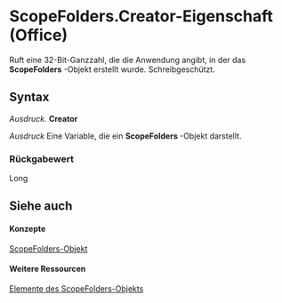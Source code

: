 
# ScopeFolders.Creator-Eigenschaft (Office)

Ruft eine 32-Bit-Ganzzahl, die die Anwendung angibt, in der das  **ScopeFolders** -Objekt erstellt wurde. Schreibgeschützt.


## Syntax

 _Ausdruck_. **Creator**

 _Ausdruck_ Eine Variable, die ein **ScopeFolders** -Objekt darstellt.


### Rückgabewert

Long


## Siehe auch


#### Konzepte


[ScopeFolders-Objekt](25faab39-5309-3560-81a8-e969591cfddb.md)
#### Weitere Ressourcen


[Elemente des ScopeFolders-Objekts](http://msdn.microsoft.com/library/0315c4f3-c3a4-9c6a-6163-6b89441bd2d2%28Office.15%29.aspx)